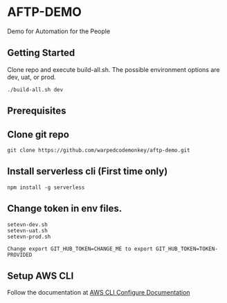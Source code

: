 # AFTP-DEMO
Demo for Automation for the People


## Getting Started 
Clone repo and execute build-all.sh. The possible environment options are dev, uat, or prod.

```
./build-all.sh dev  
```

## Prerequisites
## Clone git repo 
```
git clone https://github.com/warpedcodemonkey/aftp-demo.git
```
## Install serverless cli (First time only)
```
npm install -g serverless
```
## Change token in env files.
```
setevn-dev.sh
setevn-uat.sh
setevn-prod.sh

Change export GIT_HUB_TOKEN=CHANGE_ME to export GIT_HUB_TOKEN=TOKEN-PROVIDED
```

## Setup AWS CLI
Follow the documentation at [AWS CLI Configure Documentation](https://docs.aws.amazon.com/cli/latest/userguide/cli-chap-getting-started.html)